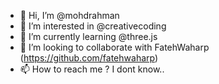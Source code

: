 - 👋 Hi, I’m @mohdrahman
- 👀 I’m interested in @creativecoding
- 🌱 I’m currently learning @three.js
- 💞️ I’m looking to collaborate with FatehWaharp (https://github.com/fatehwaharp)
- 📫 How to reach me ? I dont know..

<!---
mohdrahman/mohdrahman is a ✨ special ✨ repository because its `README.md` (this file) appears on your GitHub profile.
You can click the Preview link to take a look at your changes.
--->
